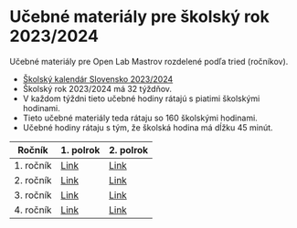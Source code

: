 # Učebné materiály pre školský rok 2023/2024

Učebné materiály pre Open Lab Mastrov rozdelené podľa tried (ročníkov).

- [Školský kalendár Slovensko 2023/2024](https://calendar.zoznam.sk/school-sksk.php)
- Školský rok 2023/2024 má 32 týždňov.
- V každom týždni tieto učebné hodiny rátajú s piatimi školskými hodinami.
- Tieto učebné materiály teda rátaju so 160 školskými hodinami.
- Učebné hodiny rátaju s tým, že školská hodina má dĺžku 45 minút.

| Ročník | 1. polrok | 2. polrok |
| --- | --- | --- |
| 1. ročník | [Link](/1_rocnik/1_polrok/Ucebny_plan.md) | [Link](/1_rocnik/2_polrok/Ucebny_plan.md) |
| 2. ročník | [Link](/2_rocnik/1_polrok/Ucebny_plan.md) | [Link](/2_rocnik/2_polrok/Ucebny_plan.md) |
| 3. ročník | [Link](/3_rocnik/1_polrok/Ucebny_plan.md) | [Link](/3_rocnik/2_polrok/Ucebny_plan.md) |
| 4. ročník | [Link](/4_rocnik/1_polrok/Ucebny_plan.md) | [Link](/4_rocnik/2_polrok/Ucebny_plan.md) |
